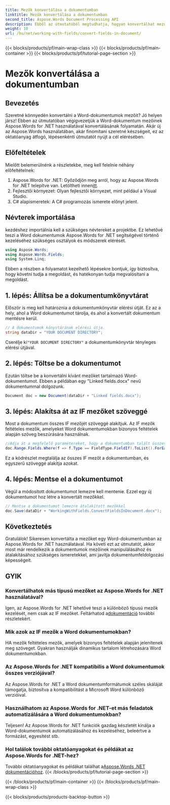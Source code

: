 ```yaml
---
title: Mezők konvertálása a dokumentumban
linktitle: Mezők konvertálása a dokumentumban
second_title: Aspose.Words Document Processing API
description: Ebből az útmutatóból megtudhatja, hogyan konvertálhat mezőket Word dokumentumokban az Aspose.Words for .NET használatával. Kövesse oktatóanyagunkat a dokumentumok mezőinek hatékony kezeléséhez és átalakításához.
weight: 10
url: /hu/net/working-with-fields/convert-fields-in-document/
---
```


{{< blocks/products/pf/main-wrap-class >}}
{{< blocks/products/pf/main-container >}}
{{< blocks/products/pf/tutorial-page-section >}}

# Mezők konvertálása a dokumentumban

## Bevezetés

Szeretné könnyedén konvertálni a Word-dokumentumok mezőit? Jó helyen jársz! Ebben az útmutatóban végigvezetjük a Word-dokumentum mezőinek Aspose.Words for .NET használatával konvertálásának folyamatán. Akár új az Aspose.Words használatában, akár finomítani szeretné készségeit, ez az oktatóanyag átfogó, lépésenkénti útmutatót nyújt a cél elérésében.

## Előfeltételek

Mielőtt belemerülnénk a részletekbe, meg kell felelnie néhány előfeltételnek:

1.  Aspose.Words for .NET: Győződjön meg arról, hogy az Aspose.Words for .NET telepítve van. Letöltheti innen[itt](https://releases.aspose.com/words/net/).
2. Fejlesztői környezet: Olyan fejlesztői környezet, mint például a Visual Studio.
3. C# alapismeretek: A C# programozás ismerete előnyt jelent.

## Névterek importálása

kezdéshez importálnia kell a szükséges névtereket a projektbe. Ez lehetővé teszi a Word dokumentumok Aspose.Words for .NET segítségével történő kezeléséhez szükséges osztályok és módszerek elérését.

```csharp
using Aspose.Words;
using Aspose.Words.Fields;
using System.Linq;
```

Ebben a részben a folyamatot kezelhető lépésekre bontjuk, így biztosítva, hogy követni tudja a megoldást, és hatékonyan tudja megvalósítani a megoldást.

## 1. lépés: Állítsa be a dokumentumkönyvtárat

Először is meg kell határoznia a dokumentumkönyvtár elérési útját. Ez az a hely, ahol a Word dokumentumot tárolja, és ahol a konvertált dokumentum mentésre kerül.

```csharp
// A dokumentumok könyvtárának elérési útja.
string dataDir = "YOUR DOCUMENT DIRECTORY";
```

 Cserélje ki`"YOUR DOCUMENT DIRECTORY"` a dokumentumkönyvtár tényleges elérési útjával.

## 2. lépés: Töltse be a dokumentumot

Ezután töltse be a konvertálni kívánt mezőket tartalmazó Word-dokumentumot. Ebben a példában egy "Linked fields.docx" nevű dokumentummal dolgozunk.

```csharp
Document doc = new Document(dataDir + "Linked fields.docx");
```

## 3. lépés: Alakítsa át az IF mezőket szöveggé

Most a dokumentum összes IF mezőjét szöveggé alakítjuk. Az IF mezők feltételes mezők, amelyeket Word dokumentumokban bizonyos feltételek alapján szöveg beszúrására használnak.

```csharp
//Adja át a megfelelő paramétereket, hogy a dokumentumban talált összes IF mezőt (beleértve a fejlécet és láblécet) szöveggé konvertálja.
doc.Range.Fields.Where(f => f.Type == FieldType.FieldIf).ToList().ForEach(f => f.Unlink());
```

Ez a kódrészlet megtalálja az összes IF mezőt a dokumentumban, és egyszerű szöveggé alakítja azokat.

## 4. lépés: Mentse el a dokumentumot

Végül a módosított dokumentumot lemezre kell mentenie. Ezzel egy új dokumentumot hoz létre a konvertált mezőkkel.

```csharp
// Mentse a dokumentumot lemezre átalakított mezőkkel
doc.Save(dataDir + "WorkingWithFields.ConvertFieldsInDocument.docx");
```

## Következtetés

Gratulálok! Sikeresen konvertálta a mezőket egy Word-dokumentumban az Aspose.Words for .NET használatával. Ha követi ezt az útmutatót, akkor most már rendelkezik a dokumentumok mezőinek manipulálásához és átalakításához szükséges ismeretekkel, ami javítja dokumentumfeldolgozási képességeit.

## GYIK

### Konvertálhatok más típusú mezőket az Aspose.Words for .NET használatával?
 Igen, az Aspose.Words for .NET lehetővé teszi a különböző típusú mezők kezelését, nem csak az IF mezőket. Feltárhatod a[dokumentáció](https://reference.aspose.com/words/net/) további részletekért.

### Mik azok az IF mezők a Word dokumentumokban?
HA mezők feltételes mezők, amelyek bizonyos feltételek alapján jelenítenek meg szöveget. Gyakran használják dinamikus tartalom létrehozására Word dokumentumokban.

### Az Aspose.Words for .NET kompatibilis a Word dokumentumok összes verziójával?
Az Aspose.Words for .NET a Word dokumentumformátumok széles skáláját támogatja, biztosítva a kompatibilitást a Microsoft Word különböző verzióival.

### Használhatom az Aspose.Words for .NET-et más feladatok automatizálására a Word dokumentumokban?
Teljesen! Az Aspose.Words for .NET funkciók gazdag készletét kínálja a Word-dokumentumok automatizálásához és kezeléséhez, beleértve a formázást, egyesítést stb.

### Hol találok további oktatóanyagokat és példákat az Aspose.Words for .NET-hez?
 További oktatóanyagokat és példákat találhat a[Aspose.Words .NET dokumentációhoz](https://reference.aspose.com/words/net/).
{{< /blocks/products/pf/tutorial-page-section >}}

{{< /blocks/products/pf/main-container >}}
{{< /blocks/products/pf/main-wrap-class >}}

{{< blocks/products/products-backtop-button >}}
